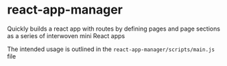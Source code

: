# react-app-manager
Quickly builds a react app with routes by defining pages and page sections as a series of interwoven mini React apps

The intended usage is outlined in the `react-app-manager/scripts/main.js` file
